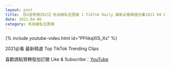 ```yaml
---
layout: post
title: 【抖音熱搜2021】肖战被私生围堵 1 TikTok Daily 最新必看精選合集2021 04 06
date: 2021-04-06
category: 肖战被私生围堵
---
```


{% include youtube-video.html id="PFhkqXIS_Xs" %}

2021必看 最新精選 Top TikTok Trending Clips

喜歡請點贊轉發加訂閱 Like & Subscribe：[YouTube](https://www.youtube.com/channel/UCAoR7VcanIPd04uEq_GIylA/videos)

